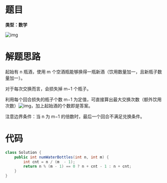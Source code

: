 # 题目

**类型：数学**



![img](https://cdn.nlark.com/yuque/0/2021/png/2941598/1639797581686-87ce5efd-2747-4d75-8f91-4695fbdc4a09.png)

# 解题思路

起始有 n 瓶酒，使用 m 个空酒瓶能够换得一瓶新酒（饮用数量加一，且新瓶子数量加一）。

对于每次交换而言，会损失掉 m−1 个瓶子。

利用每个回合损失的瓶子个数 m−1 为定值，可直接算出最大交换次数（额外饮用次数）![img](https://cdn.nlark.com/yuque/__latex/9c814cf035308883d5eff73f9dc519dd.svg)，加上起始酒的个数即是答案。

注意边界条件：当 n 为 m−1 的倍数时，最后一个回合不满足兑换条件。







# 代码

```java
class Solution {
    public int numWaterBottles(int n, int m) {
        int cnt = n / (m  - 1);
        return n % (m - 1) == 0 ? n + cnt - 1 : n + cnt;
    }
}
```